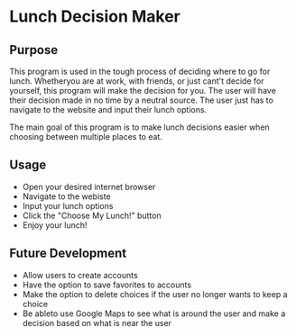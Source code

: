 # Lunch Decision Maker

## Purpose

This program is used in the tough process of deciding where to go for lunch. Whetheryou are at work, with friends, or just cant't decide for yourself, this program will make the decision for you. The user will have their decision made in no time by a neutral source. The user just has to navigate to the website and input their lunch options. 

The main goal of this program is to make lunch decisions easier when choosing between multiple places to eat.

## Usage

- Open your desired internet browser
- Navigate to the webiste
- Input your lunch options
- Click the "Choose My Lunch!" button
- Enjoy your lunch!

## Future Development
- Allow users to create accounts
- Have the option to save favorites to accounts
- Make the option to delete choices if the user no longer wants to keep a choice
- Be ableto use Google Maps to see what is around the user and make a decision based on what is near the user
